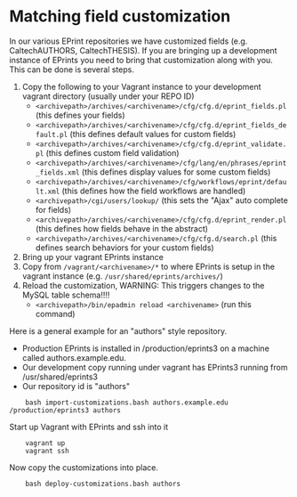 
# Matching field customization

In our various EPrint repositories we have customized fields (e.g. CaltechAUTHORS, CaltechTHESIS). If you are bringing up
a development instance of EPrints you need to bring that customization along with you.  This can be done is several steps.

1. Copy the following to your Vagrant instance to your development vagrant directory (usually under your REPO ID)
    + `<archivepath>/archives/<archivename>/cfg/cfg.d/eprint_fields.pl` (this defines your fields) 
    + `<archivepath>/archives/<archivename>/cfg/cfg.d/eprint_fields_default.pl` (this defines default values for custom fields)
    + `<archivepath>/archives/<archivename>/cfg/cfg.d/eprint_validate.pl` (this defines custom field validation)
    + `<archivepath>/archives/<archivename>/cfg/lang/en/phrases/eprint_fields.xml` (this defines display values for some custom fields)
    + `<archivepath>/archives/<archivename>/cfg/workflows/eprint/default.xml` (this defines how the field workflows are handled)
    + `<archivepath>/cgi/users/lookup/` (this sets the "Ajax" auto complete for fields)
    + `<archivepath>/archives/<archivename>/cfg/cfg.d/eprint_render.pl` (this defines how fields behave in the abstract)
    + `<archivepath>/archives/<archivename>/cfg/cfg.d/search.pl` (this defines search behaviors for your custom fields)
2. Bring up your vagrant EPrints instance
3. Copy from `/vagrant/<archivename>/*` to where EPrints is setup in the vagrant instance (e.g. `/usr/shared/eprints/archives/`)
4. Reload the customization, WARNING: This triggers changes to the MySQL table schema!!!!
    + `<archivepath>/bin/epadmin reload <archivename>` (run this command)

Here is a general example for an "authors" style repository.

+ Production EPrints is installed in /production/eprints3 on a machine called authors.example.edu.
+ Our development copy running under vagrant has EPrints3 running from /usr/shared/eprints3
+ Our repository id is "authors"

```shell
    bash import-customizations.bash authors.example.edu /production/eprints3 authors
```

Start up Vagrant with EPrints and ssh into it

```shell
    vagrant up
    vagrant ssh
```

Now copy the customizations into place.

```shell
    bash deploy-customizations.bash authors
```

